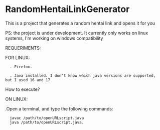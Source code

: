 # RandomHentaiLinkGenerator
This is a project that generates a random hentai link and opens it for you



PS: the project is under development. It currently only works on linux systems, I'm working on windows compatibility

REQUERIMENTS:

FOR LINUX:

      . Firefox.

      . Java installed. I don't know which java versions are supported, but I used 16 and 17


How to execute?

ON LINUX:

.Open a terminal, and type the following commands:

      javac /path/to/openURLscript.java
      java /path/to/openURLscript.java.



